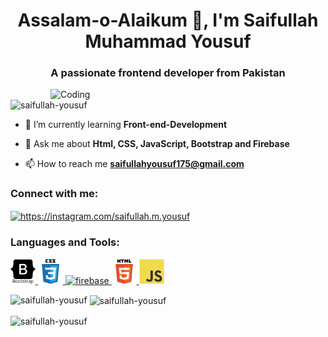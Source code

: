 <h1 align="center">Assalam-o-Alaikum 👋, I'm Saifullah Muhammad Yousuf</h1>
<h3 align="center">A passionate frontend developer from Pakistan</h3>
<img align="right" alt="Coding" width="440px" hight="500px" src="https://i.pinimg.com/originals/81/17/8b/81178b47a8598f0c81c4799f2cdd4057.gif">
<p align="left"> <img src="https://komarev.com/ghpvc/?username=saifullah-yousuf&label=Profile%20views&color=0e75b6&style=flat" alt="saifullah-yousuf" /> </p>

- 🌱 I’m currently learning **Front-end-Development**

- 💬 Ask me about **Html, CSS, JavaScript, Bootstrap and Firebase**

- 📫 How to reach me **saifullahyousuf175@gmail.com**

<h3 align="left">Connect with me:</h3>
<p align="left">
<a href="https://instagram.com/saifullah.m.yousuf" target="blank"><img align="center" src="https://raw.githubusercontent.com/rahuldkjain/github-profile-readme-generator/master/src/images/icons/Social/instagram.svg" alt="https://instagram.com/saifullah.m.yousuf" height="30" width="40" /></a>
</p>

<h3 align="left">Languages and Tools:</h3>
<p align="left"> <a href="https://getbootstrap.com" target="_blank" rel="noreferrer"> <img src="https://raw.githubusercontent.com/devicons/devicon/master/icons/bootstrap/bootstrap-plain-wordmark.svg" alt="bootstrap" width="40" height="40"/> </a> <a href="https://www.w3schools.com/css/" target="_blank" rel="noreferrer"> <img src="https://raw.githubusercontent.com/devicons/devicon/master/icons/css3/css3-original-wordmark.svg" alt="css3" width="40" height="40"/> </a> <a href="https://firebase.google.com/" target="_blank" rel="noreferrer"> <img src="https://www.vectorlogo.zone/logos/firebase/firebase-icon.svg" alt="firebase" width="40" height="40"/> </a> <a href="https://www.w3.org/html/" target="_blank" rel="noreferrer"> <img src="https://raw.githubusercontent.com/devicons/devicon/master/icons/html5/html5-original-wordmark.svg" alt="html5" width="40" height="40"/> </a> <a href="https://developer.mozilla.org/en-US/docs/Web/JavaScript" target="_blank" rel="noreferrer"> <img src="https://raw.githubusercontent.com/devicons/devicon/master/icons/javascript/javascript-original.svg" alt="javascript" width="40" height="40"/> </a> </p>

<p><img align="left" src="https://github-readme-stats.vercel.app/api/top-langs?username=saifullah-yousuf&show_icons=true&locale=en&layout=compact" alt="saifullah-yousuf" /></p>

<p>&nbsp;<img align="center" src="https://github-readme-stats.vercel.app/api?username=saifullah-yousuf&show_icons=true&locale=en" alt="saifullah-yousuf" /></p>

<p><img align="center" src="https://github-readme-streak-stats.herokuapp.com/?user=saifullah-yousuf&" alt="saifullah-yousuf" /></p>
